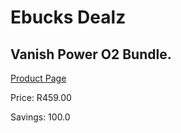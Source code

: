 
# Ebucks Dealz
## Vanish Power O2 Bundle.
[Product Page](https://www.ebucks.com/web/shop/productSelected.do?prodId=758182704&catId=714893646)

Price: R459.00

Savings: 100.0


	